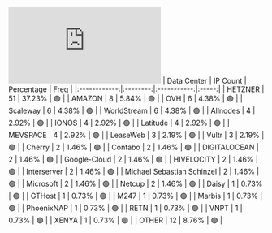 ![Diagramm](https://github.com/111STAVR111/props/blob/main/Celestia/Testnet/Decentralization/1/README.md)
| Data Center | IP Count | Percentage | Freq |
|:------------:|:--------:|:-----------:|:-----:|
| HETZNER | 51 | 37.23% | 🟢 |
| AMAZON | 8 | 5.84% | 🟢 |
| OVH | 6 | 4.38% | 🟢 |
| Scaleway | 6 | 4.38% | 🟢 |
| WorldStream | 6 | 4.38% | 🟢 |
| Allnodes | 4 | 2.92% | 🟢 |
| IONOS | 4 | 2.92% | 🟢 |
| Latitude | 4 | 2.92% | 🟢 |
| MEVSPACE | 4 | 2.92% | 🟢 |
| LeaseWeb | 3 | 2.19% | 🟢 |
| Vultr | 3 | 2.19% | 🟢 |
| Cherry | 2 | 1.46% | 🟢 |
| Contabo | 2 | 1.46% | 🟢 |
| DIGITALOCEAN | 2 | 1.46% | 🟢 |
| Google-Cloud | 2 | 1.46% | 🟢 |
| HIVELOCITY | 2 | 1.46% | 🟢 |
| Interserver | 2 | 1.46% | 🟢 |
| Michael Sebastian Schinzel | 2 | 1.46% | 🟢 |
| Microsoft | 2 | 1.46% | 🟢 |
| Netcup | 2 | 1.46% | 🟢 |
| Daisy | 1 | 0.73% | 🟢 |
| GTHost | 1 | 0.73% | 🟢 |
| M247 | 1 | 0.73% | 🟢 |
| Marbis | 1 | 0.73% | 🟢 |
| PhoenixNAP | 1 | 0.73% | 🟢 |
| RETN | 1 | 0.73% | 🟢 |
| VNPT | 1 | 0.73% | 🟢 |
| XENYA | 1 | 0.73% | 🟢 |
| OTHER | 12 | 8.76% | 🟢 |